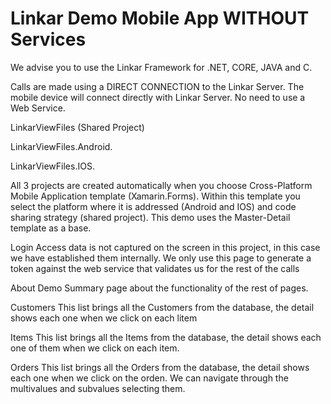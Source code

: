 # Linkar Demo Mobile App WITHOUT Services

We advise you to use the Linkar Framework for .NET, CORE, JAVA and C.

Calls are made using a DIRECT CONNECTION to the Linkar Server. The mobile device will connect directly with Linkar Server. No need to use a Web Service.

LinkarViewFiles (Shared Project)

LinkarViewFiles.Android.

LinkarViewFiles.IOS.

All 3 projects are created automatically when you choose Cross-Platform Mobile Application template (Xamarin.Forms). Within this template you select the platform where it is addressed (Android and IOS) and code sharing strategy (shared project). This demo uses the Master-Detail template as a base.

Login
Access data is not captured on the screen in this project, in this case we have established them internally. We only use this page to generate a token against the web service that validates us for the rest of the calls

About Demo
Summary page about the functionality of the rest of pages.

Customers
This list brings all the Customers from the database, the detail shows each one when we click on each litem

Items
This list brings all the Items from the database, the detail shows each one of them when we click on each item.

Orders
This list brings all the Orders from the database, the detail shows each one when we click on the orden. We can navigate through the multivalues and subvalues selecting them.
